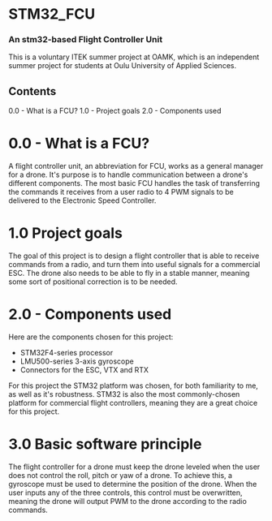 # STM32_FCU
### An stm32-based Flight Controller Unit
This is a voluntary ITEK summer project at OAMK, which is an independent summer project for students at Oulu University of Applied Sciences.

## Contents
0.0 - What is a FCU?
1.0 - Project goals
2.0 - Components used

# 0.0 - What is a FCU?
A flight controller unit, an abbreviation for FCU, works as a general manager for a drone.
It's purpose is to handle communication between a drone's different components. The most basic FCU handles the task of transferring the commands it receives from a user radio to 4 PWM signals to be delivered to the Electronic Speed Controller. 

# 1.0 Project goals
The goal of this project is to design a flight controller that is able to receive commands from a radio, and turn them into useful signals for a commercial ESC. The drone also needs to be able to fly in a stable manner, meaning some sort of positional correction is to be needed.

# 2.0 - Components used
Here are the components chosen for this project:
- STM32F4-series processor
- LMU500-series 3-axis gyroscope
- Connectors for the ESC, VTX and RTX

For this project the STM32 platform was chosen, for both familiarity to me, as well as it's robustness. STM32 is also the most commonly-chosen platform for commercial flight controllers, meaning they are a great choice for this project.

# 3.0 Basic software principle
The flight controller for a drone must keep the drone leveled when the user does not control the roll, pitch or yaw of a drone. To achieve this, a gyroscope must be used to determine the position of the drone. When the user inputs any of the three controls, this control must be overwritten, meaning the drone will output PWM to the drone according to the radio commands.
